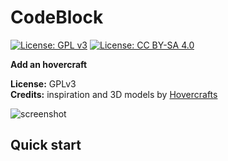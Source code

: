 CodeBlock
=========================

[![License: GPL v3](https://img.shields.io/badge/License%20(code)-GPL%20v3-blue.svg)](https://www.gnu.org/licenses/gpl-3.0)
[![License: CC BY-SA 4.0](https://img.shields.io/badge/License%20(media)-CC%20BY--SA%204.0-blue.svg)](https://creativecommons.org/licenses/by-sa/4.0/)

**Add an hovercraft**

**License:** GPLv3   
**Credits:** inspiration and 3D models by [Hovercrafts](https://content.minetest.net/packages/AntumDeluge/hovercraft_ad/)

![screenshot](screenshot.png)

## Quick start
